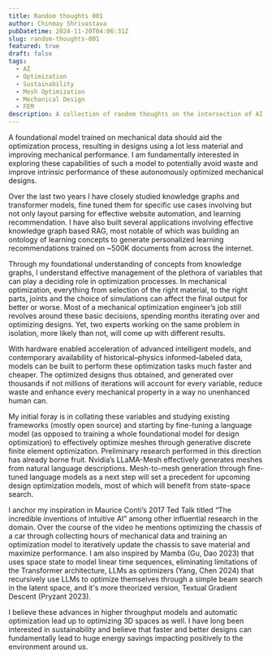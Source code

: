 ```yaml
---
title: Random thoughts 001
author: Chinmay Shrivastava
pubDatetime: 2024-11-20T04:06:31Z
slug: random-thoughts-001
featured: true
draft: false
tags:
  - AI
  - Optimization
  - Sustainability
  - Mesh Optimization
  - Mechanical Design
  - FEM
description: A collection of random thoughts on the intersection of AI and mechanical design.
---
```


A foundational model trained on mechanical data should aid the optimization process, resulting in designs using a lot less material and improving mechanical performance. I am fundamentally interested in exploring these capabilities of such a model to potentially avoid waste and improve intrinsic performance of these autonomously optimized mechanical designs.

Over the last two years I have closely studied knowledge graphs and transformer models, fine tuned them for specific use cases involving but not only layout parsing for effective website automation, and learning recommendation. I have also built several applications involving effective knowledge graph based RAG, most notable of which was building an ontology of learning concepts to generate personalized learning recommendations trained on ~500K documents from across the internet.

Through my foundational understanding of concepts from knowledge graphs, I understand effective management of the plethora of variables that can play a deciding role in optimization processes. In mechanical optimization, everything from selection of the right material, to the right parts, joints and the choice of simulations can affect the final output for better or worse. Most of a mechanical optimization engineer’s job still revolves around these basic decisions, spending months iterating over and optimizing designs. Yet, two experts working on the same problem in isolation, more likely than not, will come up with different results.

With hardware enabled acceleration of advanced intelligent models, and contemporary availability of historical–physics informed–labeled data, models can be built to perform these optimization tasks much faster and cheaper. The optimized designs thus obtained, and generated over thousands if not millions of iterations will account for every variable, reduce waste and enhance every mechanical property in a way no unenhanced human can.

My initial foray is in collating these variables and studying existing frameworks (mostly open source) and starting by fine-tuning a language model (as opposed to training a whole foundational model for design optimization) to effectively optimize meshes through generative discrete finite element optimization. Preliminary research performed in this direction has already borne fruit. Nvidia’s LLaMA-Mesh effectively generates meshes from natural language descriptions. Mesh-to-mesh generation through fine-tuned language models as a next step will set a precedent for upcoming design optimization models, most of which will benefit from state-space search.

I anchor my inspiration in Maurice Conti’s 2017 Ted Talk titled “The incredible inventions of intuitive AI” among other influential research in the domain. Over the course of the video he mentions optimizing the chassis of a car through collecting hours of mechanical data and training an optimization model to iteratively update the chassis to save material and maximize performance. I am also inspired by Mamba (Gu, Dao 2023) that uses space state to model linear time sequences, eliminating limitations of the Transformer architecture, LLMs as optimizers (Yang, Chen 2024) that recursively use LLMs to optimize themselves through a simple beam search in the latent space, and it's more theorized version, Textual Gradient Descent (Pryzant 2023).

I believe these advances in higher throughput models and automatic optimization lead up to optimizing 3D spaces as well. I have long been interested in sustainability and believe that faster and better designs can fundamentally lead to huge energy savings impacting positively to the environment around us.
